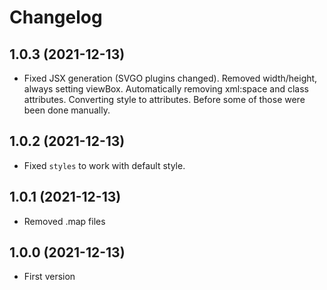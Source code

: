# Changelog

<!-- Template, # for major version, ## for minor and patch

# 1.0.0 (YYYY-MM-DD)
### Added
*
### Changed
*
### Fixed
*
-->

## 1.0.3 (2021-12-13)
* Fixed JSX generation (SVGO plugins changed). Removed width/height, always setting viewBox. Automatically removing xml:space and class attributes. Converting style to attributes. Before some of those were been done manually.

## 1.0.2 (2021-12-13)
* Fixed `styles` to work with default style.

## 1.0.1 (2021-12-13)
* Removed .map files

## 1.0.0 (2021-12-13)
* First version

